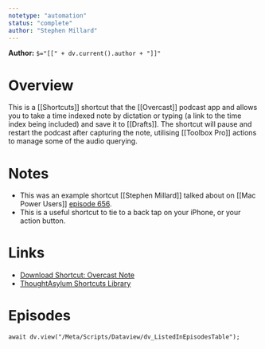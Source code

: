 ```yaml
---
notetype: "automation"
status: "complete"
author: "Stephen Millard"
---
```


**Author:** `$="[[" + dv.current().author + "]]"`

# Overview
This is a [[Shortcuts]] shortcut that the [[Overcast]] podcast app and allows you to take a time indexed note by dictation or typing (a link to the time index being included) and save it to [[Drafts]].  The shortcut will pause and restart the podcast after capturing the note, utilising [[Toolbox Pro]] actions to manage some of the audio querying.

# Notes
- This was an example shortcut [[Stephen Millard]] talked about on [[Mac Power Users]] [episode 656](https://www.relay.fm/mpu/656).
- This is a useful shortcut to tie to a back tap on your iPhone, or your action button.

# Links
- [Download Shortcut: Overcast Note](https://www.icloud.com/shortcuts/9f9fe046b18b457db1a2ba3c72568736)
- [ThoughtAsylum Shortcuts Library](https://www.thoughtasylum.com/shortcuts/library/)

# Episodes
```dataviewjs
await dv.view("/Meta/Scripts/Dataview/dv_ListedInEpisodesTable");
```

